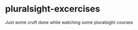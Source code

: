 pluralsight-excercises
======================

Just some cruft done while watching some pluralsight courses

